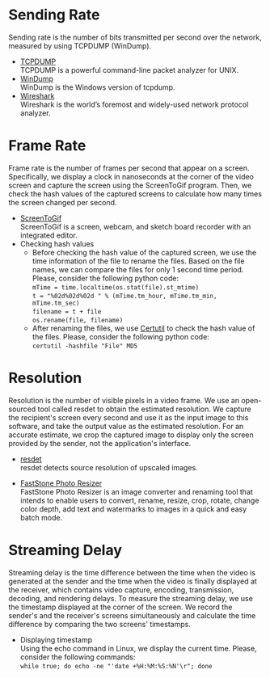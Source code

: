 # Sending Rate

Sending rate is the number of bits transmitted per second over the network, measured by using TCPDUMP (WinDump).

- [TCPDUMP](https://www.tcpdump.org/index.html)
<br/>TCPDUMP is a powerful command-line packet analyzer for UNIX.
- [WinDump](https://www.winpcap.org/windump)
<br/>WinDump is the Windows version of tcpdump.
- [Wireshark](https://www.wireshark.org/)
<br/>Wireshark is the world’s foremost and widely-used network protocol analyzer.

# Frame Rate

Frame rate is the number of frames per second that appear on a screen. Specifically, we display a clock in nanoseconds at the corner of the video screen and capture the screen using the ScreenToGif program. Then, we check the hash values of the captured screens to calculate how many times the screen changed per second.

- [ScreenToGif](https://www.screentogif.com/)
<br/>ScreenToGif is a screen, webcam, and sketch board recorder with an integrated editor.
- Checking hash values
  - Before checking the hash value of the captured screen, we use the time information of the file to rename the files. Based on the file names, we can compare the files for only 1 second time period. Please, consider the following python code:<br/>`mTime = time.localtime(os.stat(file).st_mtime)`<br/>`t = "%02d%02d%02d " % (mTime.tm_hour, mTime.tm_min, mTime.tm_sec)`<br/>`filename = t + file`<br/>`os.rename(file, filename)`
  - After renaming the files, we use [Certutil](https://docs.microsoft.com/en-us/previous-versions/windows/it-pro/windows-server-2012-R2-and-2012/cc732443(v=ws.11)?redirectedfrom=MSDN) to check the hash value of the files. Please, consider the following python code:<br/>`certutil -hashfile "File" MD5`

# Resolution

Resolution is the number of visible pixels in a video frame. We use an open-sourced tool called resdet to obtain the estimated resolution. We capture the recipient's screen every second and use it as the input image to this software, and take the output value as the estimated resolution. For an accurate estimate, we crop the captured image to display only the screen provided by the sender, not the application's interface.

- [resdet](https://github.com/0x09/resdet)
<br/>resdet detects source resolution of upscaled images.

- [FastStone Photo Resizer](https://www.faststone.org/FSResizerDetail.htm)
<br/>FastStone Photo Resizer is an image converter and renaming tool that intends to enable users to convert, rename, resize, crop, rotate, change color depth, add text and watermarks to images in a quick and easy batch mode.


# Streaming Delay

Streaming delay is the time difference between the time when the video is generated at the sender and the time when the video is finally displayed at the receiver, which contains video capture, encoding, transmission, decoding, and rendering delays. To measure the streaming delay, we use the timestamp displayed at the corner of the screen. We record the sender's and the receiver's screens simultaneously and calculate the time difference by comparing the two screens' timestamps.

- Displaying timestamp
<br/>Using the echo command in Linux, we display the current time. Please, consider the following commands: <br/>`while true; do echo -ne "'date +%H:%M:%S:%N'\r"; done`
